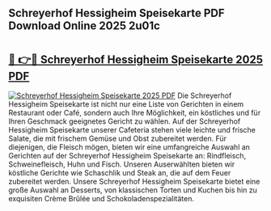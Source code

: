 ## Schreyerhof Hessigheim Speisekarte PDF Download Online 2025 2u01c

# <h2><a href="http://gcdqofu.nevu.top/?p=Schreyerhof+Hessigheim+Speisekarte">🔗 👉🔴 Schreyerhof Hessigheim Speisekarte 2025 PDF</a></h2>

[![Schreyerhof Hessigheim Speisekarte 2025 PDF](https://i.imgur.com/dBaPXMq.png)](http://gcdqofu.nevu.top/?p=Schreyerhof+Hessigheim+Speisekarte)
Die Schreyerhof Hessigheim Speisekarte ist nicht nur eine Liste von Gerichten in einem Restaurant oder Café, sondern auch Ihre Möglichkeit, ein köstliches und für Ihren Geschmack geeignetes Gericht zu wählen. Auf der Schreyerhof Hessigheim Speisekarte unserer Cafeteria stehen viele leichte und frische Salate, die mit frischem Gemüse und Obst zubereitet werden. Für diejenigen, die Fleisch mögen, bieten wir eine umfangreiche Auswahl an Gerichten auf der Schreyerhof Hessigheim Speisekarte an: Rindfleisch, Schweinefleisch, Huhn und Fisch. Unseren Auserwählten bieten wir köstliche Gerichte wie Schaschlik und Steak an, die auf dem Feuer zubereitet werden. Unsere Schreyerhof Hessigheim Speisekarte bietet eine große Auswahl an Desserts, von klassischen Torten und Kuchen bis hin zu exquisiten Crème Brûlée und Schokoladenspezialitäten.
